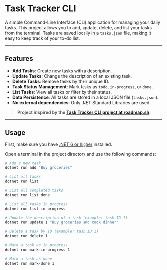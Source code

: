 # Task Tracker CLI

A simple Command-Line Interface (CLI) application for managing your daily tasks. This project allows you to add, update, delete, and list your tasks from the terminal. Tasks are saved locally in a `tasks.json` file, making it easy to keep track of your to-do list.

---

## Features

- **Add Tasks**: Create new tasks with a description.
- **Update Tasks**: Change the description of an existing task.
- **Delete Tasks**: Remove tasks by their unique ID.
- **Task Status Management**: Mark tasks as `todo`, `in-progress`, or `done`.
- **List Tasks**: View all tasks or filter by their status.
- **Data Persistence**: All tasks are stored in a local JSON file (`tasks.json`).
- **No external dependencies**: Only .NET Standard Libraries are used.

> **Project inspired by the [Task Tracker CLI project at roadmap.sh](https://roadmap.sh/projects/task-tracker).**

---

## Usage

First, make sure you have [.NET 6 or higher](https://dotnet.microsoft.com/en-us/download) installed.

Open a terminal in the project directory and use the following commands:

```bash
# Add a new task
dotnet run add "Buy groceries"

# List all tasks
dotnet run list

# List all completed tasks
dotnet run list done

# List all tasks in progress
dotnet run list in-progress

# Update the description of a task (example: task ID 1)
dotnet run update 1 "Buy groceries and cook dinner"

# Delete a task by ID (example: task ID 1)
dotnet run delete 1

# Mark a task as in progress
dotnet run mark-in-progress 1

# Mark a task as done
dotnet run mark-done 1
